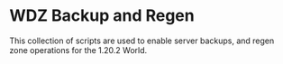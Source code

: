 # WDZ Backup and Regen

This collection of scripts are used to enable server backups, and regen zone operations for the 1.20.2 World.
